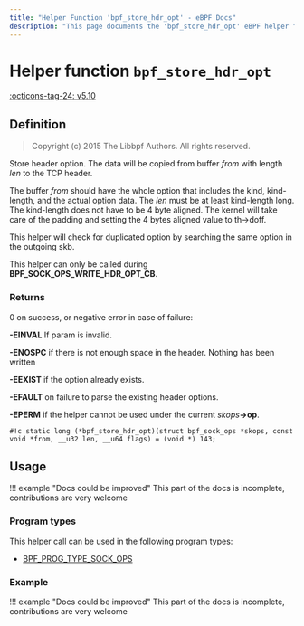 ```yaml
---
title: "Helper Function 'bpf_store_hdr_opt' - eBPF Docs"
description: "This page documents the 'bpf_store_hdr_opt' eBPF helper function, including its defintion, usage, program types that can use it, and examples."
---
```

# Helper function `bpf_store_hdr_opt`

<!-- [FEATURE_TAG](bpf_store_hdr_opt) -->
[:octicons-tag-24: v5.10](https://github.com/torvalds/linux/commit/0813a841566f0962a5551be7749b43c45f0022a0)
<!-- [/FEATURE_TAG] -->

## Definition

> Copyright (c) 2015 The Libbpf Authors. All rights reserved.


<!-- [HELPER_FUNC_DEF] -->
Store header option.  The data will be copied from buffer _from_ with length _len_ to the TCP header.

The buffer _from_ should have the whole option that includes the kind, kind-length, and the actual option data.  The _len_ must be at least kind-length long.  The kind-length does not have to be 4 byte aligned.  The kernel will take care of the padding and setting the 4 bytes aligned value to th->doff.

This helper will check for duplicated option by searching the same option in the outgoing skb.

This helper can only be called during **BPF_SOCK_OPS_WRITE_HDR_OPT_CB**.



### Returns

0 on success, or negative error in case of failure:

**-EINVAL** If param is invalid.

**-ENOSPC** if there is not enough space in the header. Nothing has been written

**-EEXIST** if the option already exists.

**-EFAULT** on failure to parse the existing header options.

**-EPERM** if the helper cannot be used under the current _skops_**->op**.

`#!c static long (*bpf_store_hdr_opt)(struct bpf_sock_ops *skops, const void *from, __u32 len, __u64 flags) = (void *) 143;`
<!-- [/HELPER_FUNC_DEF] -->

## Usage

!!! example "Docs could be improved"
    This part of the docs is incomplete, contributions are very welcome

### Program types

This helper call can be used in the following program types:

<!-- DO NOT EDIT MANUALLY -->
<!-- [HELPER_FUNC_PROG_REF] -->
 * [BPF_PROG_TYPE_SOCK_OPS](../program-type/BPF_PROG_TYPE_SOCK_OPS.md)
<!-- [/HELPER_FUNC_PROG_REF] -->

### Example

!!! example "Docs could be improved"
    This part of the docs is incomplete, contributions are very welcome
